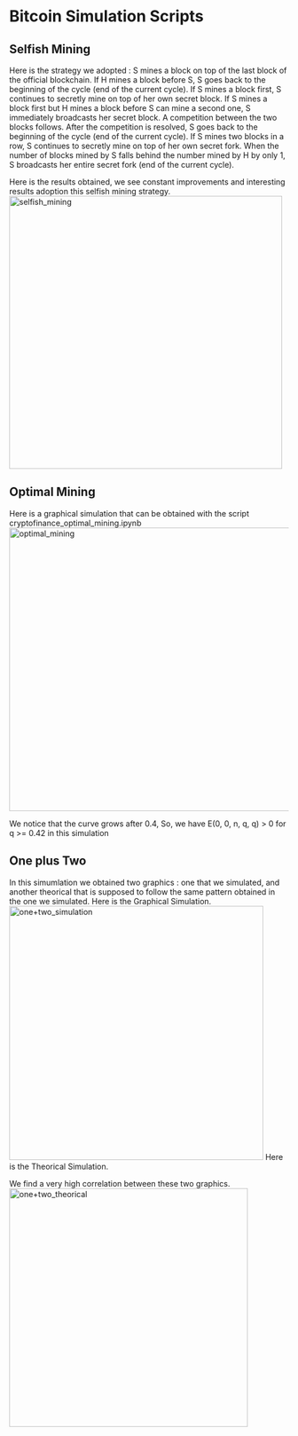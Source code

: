 # Bitcoin Simulation Scripts

## Selfish Mining 
Here is the strategy we adopted : 
S mines a block on top of the last block of the official blockchain.
If H mines a block before S, S goes back to the beginning of the cycle (end of the current cycle).
If S mines a block first, S continues to secretly mine on top of her own secret block.
If S mines a block first but H mines a block before S can mine a second one, S immediately broadcasts her secret block. A competition between the two blocks follows. After the competition is resolved, S goes back to the beginning of the cycle (end of the current cycle).
If S mines two blocks in a row, S continues to secretly mine on top of her own secret fork.
When the number of blocks mined by S falls behind the number mined by H by only 1, S broadcasts her entire secret fork (end of the current cycle).

Here is the results obtained, we see constant improvements and interesting results adoption this selfish mining strategy. 
<img width="492" alt="selfish_mining" src="https://user-images.githubusercontent.com/72081305/211069623-36547bd9-e3ed-4ff6-a703-829e198a951d.PNG">
## Optimal Mining 
Here is a graphical simulation that can be obtained with the script cryptofinance_optimal_mining.ipynb
 <img width="511" alt="optimal_mining" src="https://user-images.githubusercontent.com/72081305/211068477-4bf41665-1ce2-4a2f-a9ce-69086cd870b6.PNG">

We notice that the curve grows after 0.4, So, we have E(0, 0, n, q, q) > 0 for q >= 0.42 in this simulation

## One plus Two
In this simumlation we obtained two graphics : one that we simulated, and another theorical that is supposed to follow the same pattern obtained in the one we simulated.
Here is the Graphical Simulation.
<img width="458" alt="one+two_simulation" src="https://user-images.githubusercontent.com/72081305/211070390-f589987e-ce74-48d2-92f4-d3a5d2376853.PNG">
Here is the Theorical Simulation.


We find a very high correlation between these two graphics.
<img width="430" alt="one+two_theorical" src="https://user-images.githubusercontent.com/72081305/211070401-1a32a09a-28c6-4da7-b91e-1ac57199a791.PNG">
